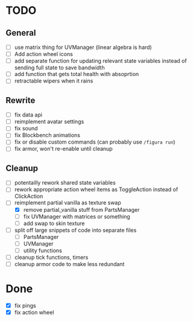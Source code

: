 # TODO

## General
- [ ] use matrix thing for UVManager (linear algebra is hard)
- [ ] Add action wheel icons
- [ ] add separate function for updating relevant state variables instead of
	  sending full state to save bandwidth
- [ ] add function that gets total health with absoprtion
- [ ] retractable wipers when it rains

## Rewrite
- [ ] fix data api
- [ ] reimplement avatar settings
- [ ] fix sound
- [ ] fix Blockbench animations
- [ ] fix or disable custom commands (can probably use `/figura run`)
- [ ] fix armor, won't re-enable until cleanup

## Cleanup
- [ ] potentailly rework shared state variables
- [ ] rework appropriate action wheel items as ToggleAction instead of ClickAction
- [ ] reimplement partial vanilla as texture swap
	- [x] remove partial_vanilla stuff from PartsManager
	- [ ] fix UVManager with matrices or something
	- [ ] add swap to skin texture
- [ ] split off large snippets of code into separate files
	- [ ] PartsManager
	- [ ] UVManager
	- [ ] utility functions
- [ ] cleanup tick functions, timers
- [ ] cleanup armor code to make less redundant

# Done
- [x] fix pings
- [x] fix action wheel
